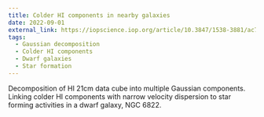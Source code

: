 ```yaml
---
title: Colder HI components in nearby galaxies
date: 2022-09-01
external_link: https://iopscience.iop.org/article/10.3847/1538-3881/ac7c1b
tags:
  - Gaussian decomposition
  - Colder HI components
  - Dwarf galaxies
  - Star formation
---
```


Decomposition of HI 21cm data cube into multiple Gaussian components. Linking colder HI components with narrow velocity dispersion to star forming activities in a dwarf galaxy, NGC 6822.

<!--more-->
